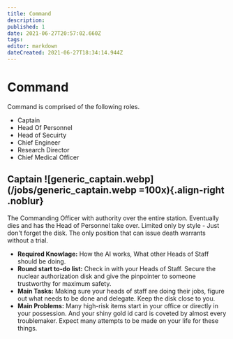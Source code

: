 ```yaml
---
title: Command
description: 
published: 1
date: 2021-06-27T20:57:02.660Z
tags: 
editor: markdown
dateCreated: 2021-06-27T18:34:14.944Z
---
```


# Command

Command is comprised of the following roles.

- Captain
- Head Of Personnel
- Head of Secuirty
- Chief Engineer
- Research Director
- Chief Medical Officer

## Captain ![generic_captain.webp](/jobs/generic_captain.webp =100x){.align-right .noblur}

The Commanding Officer with authority over the entire station. Eventually dies and has the Head of Personnel take over. Limited only by style - Just don't forget the disk. The only position that can issue death warrants without a trial.

- **Required Knowlage:** How the AI works, What other Heads of Staff should be doing.
- **Round start to-do list:** Check in with your Heads of Staff. Secure the nuclear authorization disk and give the pinpointer to someone trustworthy for maximum safety.
- **Main Tasks:** Making sure your heads of staff are doing their jobs, figure out what needs to be done and delegate. Keep the disk close to you.
- **Main Problems:** Many high-risk items start in your office or directly in your possession. And your shiny gold id card is coveted by almost every troublemaker. Expect many attempts to be made on your life for these things.